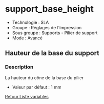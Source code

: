 # support_base_height

* Technologie : SLA
* Groupe : Réglages de l'Impression
* Sous groupe : Supports - Pilier de support
* Mode : Avancé

## Hauteur de la base du support

### Description

La hauteur du cône de la base du pilier

* Valeur par défaut : 1 mm

[Retour Liste variables](variable_list.md)